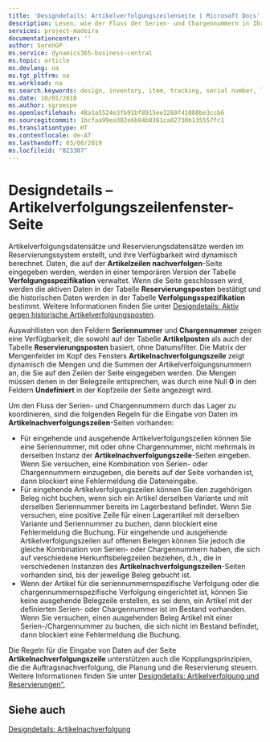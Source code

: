 ```yaml
---
title: 'Designdetails: Artikelverfolgungszeilenseite | Microsoft Docs'
description: Lesen, wie der Fluss der Serien- und Chargennummern in Ihrem Lager verwaltet wird.
services: project-madeira
documentationcenter: ''
author: SorenGP
ms.service: dynamics365-business-central
ms.topic: article
ms.devlang: na
ms.tgt_pltfrm: na
ms.workload: na
ms.search.keywords: design, inventory, item, tracking, serial number, lot number
ms.date: 10/01/2018
ms.author: sgroespe
ms.openlocfilehash: 48a1a5524e3fb91bf8915ee3260f41080be3ccb6
ms.sourcegitcommit: 1bcfaa99ea302e6b84b8361ca02730b135557fc1
ms.translationtype: HT
ms.contentlocale: de-AT
ms.lasthandoff: 03/08/2019
ms.locfileid: "823307"
---
```

# <a name="design-details-item-tracking-lines-page"></a>Designdetails – Artikelverfolgungszeilenfenster-Seite
Artikelverfolgungsdatensätze und Reservierungsdatensätze werden im Reservierungssystem erstellt, und ihre Verfügbarkeit wird dynamisch berechnet. Daten, die auf der **Artikelzeilen nachverfolgen**-Seite eingegeben werden, werden in einer temporären Version der Tabelle **Verfolgungsspezifikation** verwaltet. Wenn die Seite geschlossen wird, werden die aktiven Daten in der Tabelle **Reservierungsposten** bestätigt und die historischen Daten werden in der Tabelle **Verfolgungsspezifikation** bestimmt. Weitere Informationen finden Sie unter [Designdetails: Aktiv gegen historische Artikelverfolgungsposten](design-details-active-versus-historic-item-tracking-entries.md).  
  
Auswahllisten von den Feldern **Seriennummer** und **Chargennummer** zeigen eine Verfügbarkeit, die sowohl auf der Tabelle **Artikelposten** als auch der Tabelle **Reservierungsposten** basiert, ohne Datumsfilter. Die Matrix der Mengenfelder im Kopf des Fensters **Artikelnachverfolgungszeile** zeigt dynamisch die Mengen und die Summen der Artikelverfolgungsnummern an, die Sie auf den Zeilen der Seite eingegeben werden. Die Mengen müssen denen in der Belegzeile entsprechen, was durch eine Null **0** in den Feldern **Undefiniert** in der Kopfzeile der Seite angezeigt wird.  
  
Um den Fluss der Serien- und Chargennummern durch das Lager zu koordinieren, sind die folgenden Regeln für die Eingabe von Daten im **Artikelnachverfolgungszeilen**-Seiten vorhanden:  
  
* Für eingehende und ausgehende Artikelverfolgungszeilen können Sie eine Seriennummer, mit oder ohne Chargennummer, nicht mehrmals in derselben Instanz der **Artikelnachverfolgungszeile**-Seiten eingeben. Wenn Sie versuchen, eine Kombination von Serien- oder Chargennummern einzugeben, die bereits auf der Seite vorhanden ist, dann blockiert eine Fehlermeldung die Dateneingabe.  
* Für eingehende Artikelverfolgungszeilen können Sie den zugehörigen Beleg nicht buchen, wenn sich ein Artikel derselben Variante und mit derselben Seriennummer bereits im Lagerbestand befindet. Wenn Sie versuchen, eine positive Zeile für einen Lagerartikel mit derselben Variante und Seriennummer zu buchen, dann blockiert eine Fehlermeldung die Buchung. Für eingehende und ausgehende Artikelverfolgungszeilen auf offenen Belegen können Sie jedoch die gleiche Kombination von Serien- oder Chargennummern haben, die sich auf verschiedene Herkunftsbelegzeilen beziehen, d.h., die in verschiedenen Instanzen des **Artikelnachverfolgungszeilen**-Seiten vorhanden sind, bis der jeweilige Beleg gebucht ist.  
* Wenn der Artikel für die seriennummernspezifische Verfolgung oder die chargennummernspezifische Verfolgung eingerichtet ist, können Sie keine ausgehende Belegzeile erstellen, es sei denn, ein Artikel mit der definierten Serien- oder Chargennummer ist im Bestand vorhanden. Wenn Sie versuchen, einen ausgehenden Beleg Artikel mit einer Serien-/Chargennummer zu buchen, die sich nicht im Bestand befindet, dann blockiert eine Fehlermeldung die Buchung.  
  
Die Regeln für die Eingabe von Daten auf der Seite **Artikelnachverfolgungszeile** unterstützen auch die Kopplungsprinzipien, die die Auftragsnachverfolgung, die Planung und die Reservierung steuern. Weitere Informationen finden Sie unter [Designdetails: Artikelverfolgung und Reservierungen“.](design-details-item-tracking-and-planning.md)  
  
## <a name="see-also"></a>Siehe auch  
[Designdetails: Artikelnachverfolgung](design-details-item-tracking.md)